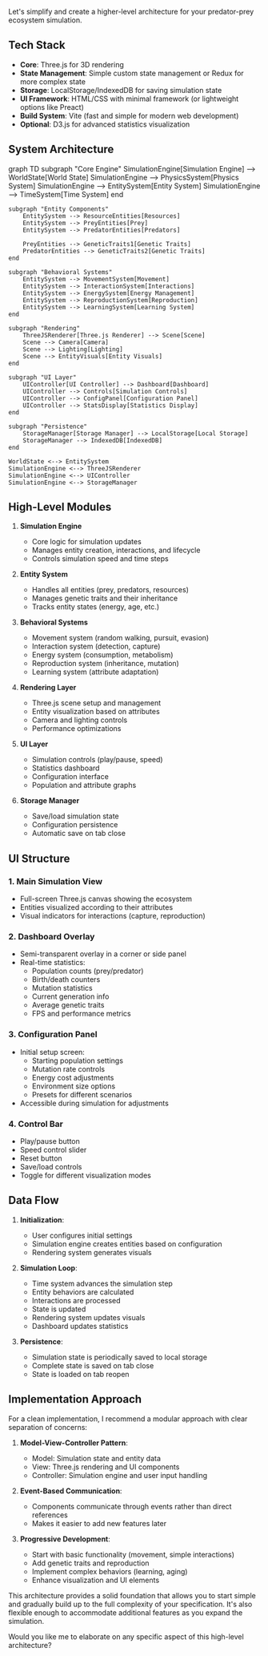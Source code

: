Let's simplify and create a higher-level architecture for your predator-prey ecosystem simulation.

## Tech Stack

- **Core**: Three.js for 3D rendering
- **State Management**: Simple custom state management or Redux for more complex state
- **Storage**: LocalStorage/IndexedDB for saving simulation state
- **UI Framework**: HTML/CSS with minimal framework (or lightweight options like Preact)
- **Build System**: Vite (fast and simple for modern web development)
- **Optional**: D3.js for advanced statistics visualization

## System Architecture

graph TD
    subgraph "Core Engine"
        SimulationEngine[Simulation Engine] --> WorldState[World State]
        SimulationEngine --> PhysicsSystem[Physics System]
        SimulationEngine --> EntitySystem[Entity System]
        SimulationEngine --> TimeSystem[Time System]
    end
    
    subgraph "Entity Components"
        EntitySystem --> ResourceEntities[Resources]
        EntitySystem --> PreyEntities[Prey]
        EntitySystem --> PredatorEntities[Predators]
        
        PreyEntities --> GeneticTraits1[Genetic Traits]
        PredatorEntities --> GeneticTraits2[Genetic Traits]
    end
    
    subgraph "Behavioral Systems"
        EntitySystem --> MovementSystem[Movement]
        EntitySystem --> InteractionSystem[Interactions]
        EntitySystem --> EnergySystem[Energy Management]
        EntitySystem --> ReproductionSystem[Reproduction]
        EntitySystem --> LearningSystem[Learning System]
    end
    
    subgraph "Rendering"
        ThreeJSRenderer[Three.js Renderer] --> Scene[Scene]
        Scene --> Camera[Camera]
        Scene --> Lighting[Lighting]
        Scene --> EntityVisuals[Entity Visuals]
    end
    
    subgraph "UI Layer"
        UIController[UI Controller] --> Dashboard[Dashboard]
        UIController --> Controls[Simulation Controls]
        UIController --> ConfigPanel[Configuration Panel]
        UIController --> StatsDisplay[Statistics Display]
    end
    
    subgraph "Persistence"
        StorageManager[Storage Manager] --> LocalStorage[Local Storage]
        StorageManager --> IndexedDB[IndexedDB]
    end
    
    WorldState <--> EntitySystem
    SimulationEngine <--> ThreeJSRenderer
    SimulationEngine <--> UIController
    SimulationEngine <--> StorageManager
## High-Level Modules

1. **Simulation Engine**
   - Core logic for simulation updates
   - Manages entity creation, interactions, and lifecycle
   - Controls simulation speed and time steps

2. **Entity System**
   - Handles all entities (prey, predators, resources)
   - Manages genetic traits and their inheritance
   - Tracks entity states (energy, age, etc.)

3. **Behavioral Systems**
   - Movement system (random walking, pursuit, evasion)
   - Interaction system (detection, capture)
   - Energy system (consumption, metabolism)
   - Reproduction system (inheritance, mutation)
   - Learning system (attribute adaptation)

4. **Rendering Layer**
   - Three.js scene setup and management
   - Entity visualization based on attributes
   - Camera and lighting controls
   - Performance optimizations

5. **UI Layer**
   - Simulation controls (play/pause, speed)
   - Statistics dashboard
   - Configuration interface
   - Population and attribute graphs

6. **Storage Manager**
   - Save/load simulation state
   - Configuration persistence
   - Automatic save on tab close

## UI Structure

### 1. Main Simulation View
- Full-screen Three.js canvas showing the ecosystem
- Entities visualized according to their attributes
- Visual indicators for interactions (capture, reproduction)

### 2. Dashboard Overlay
- Semi-transparent overlay in a corner or side panel
- Real-time statistics:
  - Population counts (prey/predator)
  - Birth/death counters
  - Mutation statistics
  - Current generation info
  - Average genetic traits
  - FPS and performance metrics

### 3. Configuration Panel
- Initial setup screen:
  - Starting population settings
  - Mutation rate controls
  - Energy cost adjustments
  - Environment size options
  - Presets for different scenarios
- Accessible during simulation for adjustments

### 4. Control Bar
- Play/pause button
- Speed control slider
- Reset button
- Save/load controls
- Toggle for different visualization modes

## Data Flow

1. **Initialization**:
   - User configures initial settings
   - Simulation engine creates entities based on configuration
   - Rendering system generates visuals

2. **Simulation Loop**:
   - Time system advances the simulation step
   - Entity behaviors are calculated
   - Interactions are processed
   - State is updated
   - Rendering system updates visuals
   - Dashboard updates statistics

3. **Persistence**:
   - Simulation state is periodically saved to local storage
   - Complete state is saved on tab close
   - State is loaded on tab reopen

## Implementation Approach

For a clean implementation, I recommend a modular approach with clear separation of concerns:

1. **Model-View-Controller Pattern**:
   - Model: Simulation state and entity data
   - View: Three.js rendering and UI components
   - Controller: Simulation engine and user input handling

2. **Event-Based Communication**:
   - Components communicate through events rather than direct references
   - Makes it easier to add new features later

3. **Progressive Development**:
   - Start with basic functionality (movement, simple interactions)
   - Add genetic traits and reproduction
   - Implement complex behaviors (learning, aging)
   - Enhance visualization and UI elements

This architecture provides a solid foundation that allows you to start simple and gradually build up to the full complexity of your specification. It's also flexible enough to accommodate additional features as you expand the simulation.

Would you like me to elaborate on any specific aspect of this high-level architecture?
